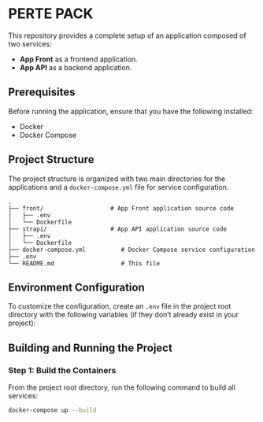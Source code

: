 # PERTE PACK

This repository provides a complete setup of an application composed of two services:

- **App Front** as a frontend application.
- **App API** as a backend application.

## Prerequisites

Before running the application, ensure that you have the following installed:

- Docker
- Docker Compose

## Project Structure

The project structure is organized with two main directories for the applications and a `docker-compose.yml` file for service configuration.

```plaintext
.
├── front/                   # App Front application source code
│   ├── .env
│   └── Dockerfile
├── strapi/                  # App API application source code
│   ├── .env 
│   └── Dockerfile
├── docker-compose.yml          # Docker Compose service configuration
├── .env
└── README.md                   # This file
```

## Environment Configuration

To customize the configuration, create an `.env` file in the project root directory with the following variables (if they don’t already exist in your project):


## Building and Running the Project

### Step 1: Build the Containers

From the project root directory, run the following command to build all services:

```bash
docker-compose up --build
```

